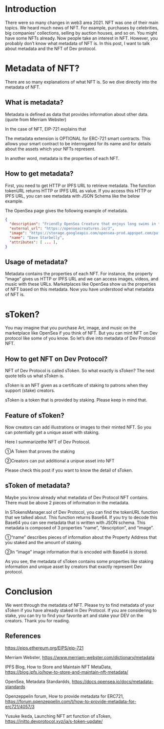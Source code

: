# Introduction

There were so many changes in web3 area 2021. NFT was one of their main topics. We heard much news of NFT. For example, purchases by celebrities, big companies’ collections, selling by auction houses, and so on. You might have some NFTs already. Now people take an interest in NFT. However, you probably don’t know what metadata of NFT is. In this post, I want to talk about metadata and the NFT of Dev protocol. 

# Metadata of NFT?

There are so many explanations of what NFT is. So we dive directly into the metadata of NFT. 

## What is metadata?

Metadata is defined as data that provides information about other data.(quote from Merriam Webster)

In the case of NFT, EIP-721 explains that 

The metadata extension is OPTIONAL for ERC-721 smart contracts. This allows your smart contract to be interrogated for its name and for details about the assets which your NFTs represent.

In another word, metadata is the properties of each NFT.

## How to get metadata?

First, you need to get HTTP or IPFS URL to retrieve metadata. The function tokenURL returns HTTP or IPFS URL as value. If you access this HTTP or IPFS URL, you can see metadata with JSON Schema like the below example.

The OpenSea page gives the following example of metadata.

```json
{
  "description": "Friendly OpenSea Creature that enjoys long swims in the ocean.", 
  "external_url": "https://openseacreatures.io/3", 
  "image": "https://storage.googleapis.com/opensea-prod.appspot.com/puffs/3.png", 
  "name": "Dave Starbelly",
  "attributes": [ ... ], 
}
```

## Usage of metadata?

Metadata contains the properties of each NFT. For instance, the property “image” gives us HTTP or IPFS URL and we can access images, videos, and music with these URLs. Marketplaces like OpenSea show us the properties of NFT based on this metadata. Now you have understood what metadata of NFT is.

# sToken?

You may imagine that you purchase Art, image, and music on the marketplace like OpenSea if you think of NFT. But you can mint NFT on Dev protocol like some of you know. So let’s dive into metadata of Dev Protocol NFT.

## How to get NFT on Dev Protocol?

NFT of Dev Protocol is called sToken. So what exactly is sToken? The next quote tells us what sToken is.

sToken is an NFT given as a certificate of staking to patrons when they support (stake) creators.

sToken is a token that is provided by staking. Please keep in mind that.

## Feature of sToken?

Now creators can add illustrations or images to their minted NFT. So you can potentially get a unique asset with staking.

Here I summarizethe NFT of Dev Protocol.

①A Token that proves the staking

②Creators can put additional a unipue asset into NFT

Please check this post if you want to know the detail of sToken.

## sToken of metadata?

Maybe you know already what metadata of Dev Protocol NFT contains. There must be above 2 pieces of information in the metadata. 

In STokensManager.sol of Dev Protocol, you can find the tokenURL function that we talked about. This function returns Base64. If you try to decode this Base64 you can see metadata that is written with JSON schema. This metadata is composed of 3 properties “name”, “description”, and “image”.

①“name” describes pieces of information about the Property Address that you staked and the amount of staking.

②In “image” image information that is encoded with Base64 is stored.

As you see, the metadata of sToken contains some properties like staking information and unique asset by creators that exactly represent Dev protocol.

# Conclusion

We went through the metadata of NFT. Please try to find metadata of your sToken if you have already staked in Dev Protocol. If you are considering to stake, you can try to find your favorite art and stake your DEV on the creators. Thank you for reading.

## References

https://eips.ethereum.org/EIPS/eip-721
 
Merriam Webster,
https://www.merriam-webster.com/dictionary/metadata
 
IPFS Blog, How to Store and Maintain NFT MetaData,
https://blog.ipfs.io/how-to-store-and-maintain-nft-metadata/
 
OpenSea, Metadata Standardds,
https://docs.opensea.io/docs/metadata-standards
 
Openzeppelin forum, How to provide metadata for ERC721,
https://forum.openzeppelin.com/t/how-to-provide-metadata-for-erc721/4057/3
 
Yusuke Ikeda, Launching NFT art function of sToken,
https://initto.devprotocol.xyz/ja/s-token-update/
